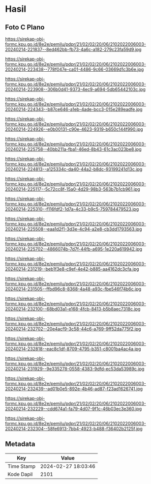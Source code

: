 # Hasil

## Foto C Plano

https://sirekap-obj-formc.kpu.go.id/8e2e/pemilu/pdpr/21/02/02/20/06/2102022006003-20240214-221837--8ed462bb-fb73-4a6c-a182-279c23fa59d9.jpg

https://sirekap-obj-formc.kpu.go.id/8e2e/pemilu/pdpr/21/02/02/20/06/2102022006003-20240214-223438--778f047e-ca01-4486-9c66-03669d1c3b6e.jpg

https://sirekap-obj-formc.kpu.go.id/8e2e/pemilu/pdpr/21/02/02/20/06/2102022006003-20240214-223908--306b0d41-9373-4ec9-a694-5db65442103c.jpg

https://sirekap-obj-formc.kpu.go.id/8e2e/pemilu/pdpr/21/02/02/20/06/2102022006003-20240214-224343--b87ce646-a1eb-4ade-bcc3-015e289eadfe.jpg

https://sirekap-obj-formc.kpu.go.id/8e2e/pemilu/pdpr/21/02/02/20/06/2102022006003-20240214-224926--e0b00131-c90e-4623-9319-b650c144f990.jpg

https://sirekap-obj-formc.kpu.go.id/8e2e/pemilu/pdpr/21/02/02/20/06/2102022006003-20240214-225758--40bb211a-fba1-46ed-8b43-61c3ac023be8.jpg

https://sirekap-obj-formc.kpu.go.id/8e2e/pemilu/pdpr/21/02/02/20/06/2102022006003-20240214-224813--a125334c-da40-44a2-b8dc-93199241d13c.jpg

https://sirekap-obj-formc.kpu.go.id/8e2e/pemilu/pdpr/21/02/02/20/06/2102022006003-20240214-225117--5c72cc8f-15a0-4d29-98b3-563b7b1cb961.jpg

https://sirekap-obj-formc.kpu.go.id/8e2e/pemilu/pdpr/21/02/02/20/06/2102022006003-20240214-225310--f116fdf2-1d7a-4c33-b9c5-759784479523.jpg

https://sirekap-obj-formc.kpu.go.id/8e2e/pemilu/pdpr/21/02/02/20/06/2102022006003-20240214-225508--eaa1d2f1-3d3e-4c94-a2e8-cb3dd1793563.jpg

https://sirekap-obj-formc.kpu.go.id/8e2e/pemilu/pdpr/21/02/02/20/06/2102022006003-20240214-225702--4866074b-7d7f-44fb-a695-1e220a619942.jpg

https://sirekap-obj-formc.kpu.go.id/8e2e/pemilu/pdpr/21/02/02/20/06/2102022006003-20240214-231219--beb1f3e8-c9ef-4e42-b885-aa4162dc3cfa.jpg

https://sirekap-obj-formc.kpu.go.id/8e2e/pemilu/pdpr/21/02/02/20/06/2102022006003-20240214-231505--ffbd96c8-8368-4a48-a93c-fbe546f74b6c.jpg

https://sirekap-obj-formc.kpu.go.id/8e2e/pemilu/pdpr/21/02/02/20/06/2102022006003-20240214-232100--68bd03a1-e168-4fcb-8413-b5b8aec7318c.jpg

https://sirekap-obj-formc.kpu.go.id/8e2e/pemilu/pdpr/21/02/02/20/06/2102022006003-20240214-232702--20e4acf9-3c58-44c6-a769-9ff52da775f2.jpg

https://sirekap-obj-formc.kpu.go.id/8e2e/pemilu/pdpr/21/02/02/20/06/2102022006003-20240214-232818--eac8c1df-8709-4795-b351-c8001ba4ac4a.jpg

https://sirekap-obj-formc.kpu.go.id/8e2e/pemilu/pdpr/21/02/02/20/06/2102022006003-20240214-231929--9e335278-0558-4383-9dfd-ec53da53989c.jpg

https://sirekap-obj-formc.kpu.go.id/8e2e/pemilu/pdpr/21/02/02/20/06/2102022006003-20240214-232439--ad01b0e5-892e-4b46-ad87-f23ad1626741.jpg

https://sirekap-obj-formc.kpu.go.id/8e2e/pemilu/pdpr/21/02/02/20/06/2102022006003-20240214-232229--cdd674a1-fa79-4d07-9f1c-46b03ec3e360.jpg

https://sirekap-obj-formc.kpu.go.id/8e2e/pemilu/pdpr/21/02/02/20/06/2102022006003-20240214-232304--58fe6913-7bb4-4923-b488-f36402b2125f.jpg


## Metadata

| Key        | Value               |
| ---------- | ------------------- |
| Time Stamp | 2024-02-27 18:03:46 |
| Kode Dapil | 2101                |



